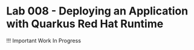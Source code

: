 # Lab 008 - Deploying an Application with Quarkus Red Hat Runtime

!!! Important
    Work In Progress